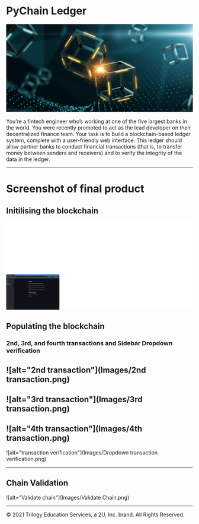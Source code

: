 # PyChain Ledger

![alt=""](Images/application-image.png)

You’re a fintech engineer who’s working at one of the five largest banks in the world. You were recently promoted to act as the lead developer on their decentralized finance team. Your task is to build a blockchain-based ledger system, complete with a user-friendly web interface. This ledger should allow partner banks to conduct financial transactions (that is, to transfer money between senders and receivers) and to verify the integrity of the data in the ledger.

---

# Screenshot of final product
## Initilising the blockchain
![alt="Initialize"](Images/Initialize.png)


## Populating the blockchain
### 2nd, 3rd, and fourth transactions and Sidebar Dropdown verification
![alt="2nd transaction"](Images/2nd transaction.png)
---
![alt="3rd transaction"](Images/3rd transaction.png)
---
![alt="4th transaction"](Images/4th transaction.png)
---
![alt="transaction verification"](Images/Dropdown transaction verification.png)

---

## Chain Validation
![alt="Validate chain"](Images/Validate Chain.png)


---

© 2021 Trilogy Education Services, a 2U, Inc. brand. All Rights Reserved.
